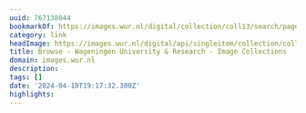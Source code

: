 ```yaml
---
uuid: 767138044
bookmarkOf: https://images.wur.nl/digital/collection/coll13/search/page/3
category: link
headImage: https://images.wur.nl/digital/api/singleitem/collection/coll13/id/915/thumbnail
title: Browse - Wageningen University & Research - Image Collections
domain: images.wur.nl
description:
tags: []
date: '2024-04-10T19:17:32.300Z'
highlights:
---
```




